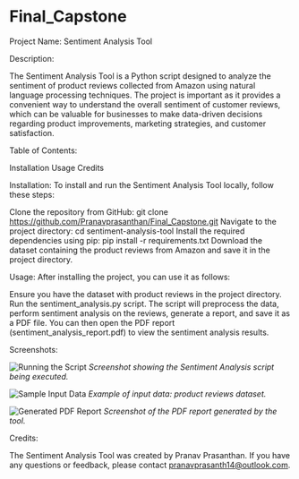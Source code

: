 # Final_Capstone
Project Name: Sentiment Analysis Tool

Description:

The Sentiment Analysis Tool is a Python script designed to analyze the sentiment of product reviews collected from Amazon using natural language processing techniques. The project is important as it provides a convenient way to understand the overall sentiment of customer reviews, which can be valuable for businesses to make data-driven decisions regarding product improvements, marketing strategies, and customer satisfaction.

Table of Contents:

Installation
Usage
Credits


Installation:
To install and run the Sentiment Analysis Tool locally, follow these steps:

Clone the repository from GitHub: git clone https://github.com/Pranavprasanthan/Final_Capstone.git
Navigate to the project directory: cd sentiment-analysis-tool
Install the required dependencies using pip: pip install -r requirements.txt
Download the dataset containing the product reviews from Amazon and save it in the project directory.

Usage:
After installing the project, you can use it as follows:

Ensure you have the dataset with product reviews in the project directory.
Run the sentiment_analysis.py script.
The script will preprocess the data, perform sentiment analysis on the reviews, generate a report, and save it as a PDF file.
You can then open the PDF report (sentiment_analysis_report.pdf) to view the sentiment analysis results.

Screenshots:

![Running the Script](https://imgur.com/a/OWD2WEc)
*Screenshot showing the Sentiment Analysis script being executed.*

![Sample Input Data](https://imgur.com/a/6w7liPH)
*Example of input data: product reviews dataset.*

![Generated PDF Report](https://imgur.com/a/exLpp4Z)
*Screenshot of the PDF report generated by the tool.*


Credits:

The Sentiment Analysis Tool was created by Pranav Prasanthan. If you have any questions or feedback, please contact pranavprasanth14@outlook.com.